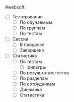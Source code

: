 #websoft 

- [ ] Тестирование
	- [ ] По обучаемым
	- [ ] По группам
	- [ ] По тестам
- [ ] Сессии
	- [ ] В процессе
	- [ ] Завершено
- [ ] Статистика
	- [ ] По тестам
		- [ ] фильтры
	- [ ] По результатам тестов
	- [ ] По разделам
	- [ ] По сотрудникам
	- [ ] Динамика
	- [ ] Статистика